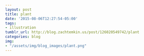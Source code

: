 ```yaml
---
layout: post
title: plant
date: '2015-08-06T12:27:54-05:00'
tags:
- illustration
tumblr_url: http://blog.zachtemkin.us/post/126020549742/plant
categories: blog
img:
- "/assets/img/blog_images/plant.png" 
---
```


